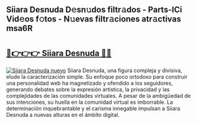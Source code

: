 ## Siiara Desnuda D𝚎sn𝚞dos filtr𝚊dos - Parts-ICi Vid𝚎os f𝚘tos - N𝚞evas filtr𝚊ciones atr𝚊ctivas msa6R

# <h2><a href="http://mbb56qk.tromn.icu/?c=Siiara+Desnuda">🔗👉👉👉 Siiara Desnuda 🔗🔗</a></h2>

[![Siiara Desnuda nuevo](https://i.imgur.com/pEAQMta.gif)](http://mbb56qk.tromn.icu/?c=Siiara+Desnuda)
Siiara Desnuda, una figura compleja y divisiva, elude la caracterización simple. Su enfoque poco ortodoxo para construir una personalidad web ha magnetizado y ofendido a los seguidores, generando debates sobre la expresión artística, la privacidad y las complejidades de las comunidades virtuales. A pesar de la ambigüedad de sus intenciones, su huella en la comunidad virtual es imborrable. La determinación inquebrantable y el carisma innegable impulsan a Siiara Desnuda a nuevas alturas en el ámbito digital.
